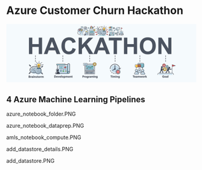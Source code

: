 # Azure Customer Churn Hackathon

![hackathon design](../images/hackathon.jpg)

## 4 Azure Machine Learning Pipelines


azure_notebook_folder.PNG


azure_notebook_dataprep.PNG


amls_notebook_compute.PNG


add_datastore_details.PNG

add_datastore.PNG